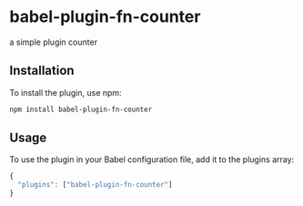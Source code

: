 # babel-plugin-fn-counter
a simple plugin counter

## Installation
To install the plugin, use npm:

```sh
npm install babel-plugin-fn-counter
```

## Usage
To use the plugin in your Babel configuration file, add it to the plugins array:

```js
{
  "plugins": ["babel-plugin-fn-counter"]
}
```
